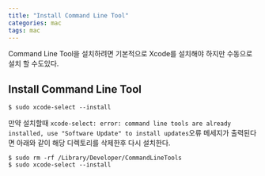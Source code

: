 ```yaml
---
title: "Install Command Line Tool"
categories: mac
tags: mac
---
```


Command Line Tool을 설치하려면 기본적으로 Xcode를 설치해야 하지만 수동으로 설치 할 수도있다.

## Install Command Line Tool
```
$ sudo xcode-select --install
```

만약 설치할때 `xcode-select: error: command line tools are already installed, use "Software Update" to install updates`오류 메세지가 출력된다면 아래와 같이 해당 디렉토리를 삭제한후 다시 설치한다.
```
$ sudo rm -rf /Library/Developer/CommandLineTools
$ sudo xcode-select --install
```
